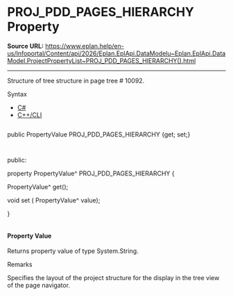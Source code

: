 # PROJ_PDD_PAGES_HIERARCHY Property

**Source URL:** https://www.eplan.help/en-us/Infoportal/Content/api/2026/Eplan.EplApi.DataModelu~Eplan.EplApi.DataModel.ProjectPropertyList~PROJ_PDD_PAGES_HIERARCHY().html

---

Structure of tree structure in page tree # 10092.

Syntax

- [C#](#i-syntax-CS)
- [C++/CLI](#i-syntax-CPP2005)

```
```
public PropertyValue PROJ_PDD_PAGES_HIERARCHY {get; set;}
```
```

```
```
public:

property PropertyValue^ PROJ_PDD_PAGES_HIERARCHY {

   PropertyValue^ get();

   void set (    PropertyValue^ value);

}
```
```

#### Property Value

Returns property value of type System.String.

Remarks

Specifies the layout of the project structure for the display in the tree view of the page navigator.
